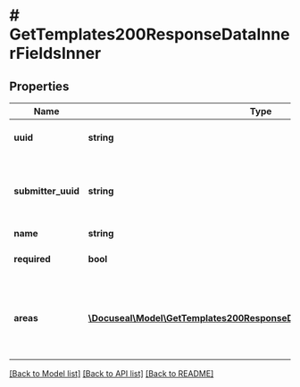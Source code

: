 # # GetTemplates200ResponseDataInnerFieldsInner

## Properties

Name | Type | Description | Notes
------------ | ------------- | ------------- | -------------
**uuid** | **string** | Unique identifier of the field. | [optional]
**submitter_uuid** | **string** | Unique identifier of the submitter that filled the field. | [optional]
**name** | **string** | Field name. | [optional]
**required** | **bool** | Indicates if the field is required. | [optional]
**areas** | [**\Docuseal\Model\GetTemplates200ResponseDataInnerFieldsInnerAreasInner[]**](GetTemplates200ResponseDataInnerFieldsInnerAreasInner.md) | List of areas where the field is located in the document. | [optional]

[[Back to Model list]](../../README.md#models) [[Back to API list]](../../README.md#endpoints) [[Back to README]](../../README.md)
